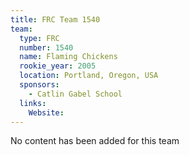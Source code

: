 ```yaml
---
title: FRC Team 1540
team:
  type: FRC
  number: 1540
  name: Flaming Chickens
  rookie_year: 2005
  location: Portland, Oregon, USA
  sponsors:
    - Catlin Gabel School
  links:
    Website: 
---
```

No content has been added for this team